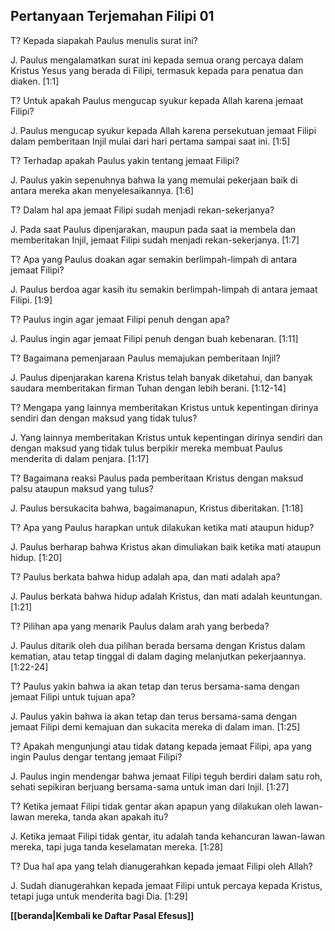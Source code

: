 ﻿## Pertanyaan Terjemahan Filipi 01 ##

T? Kepada siapakah Paulus menulis surat ini?

J. Paulus mengalamatkan surat ini kepada semua orang percaya dalam Kristus Yesus yang berada di Filipi, termasuk kepada para penatua dan diaken. [1:1]

T? Untuk apakah Paulus mengucap syukur kepada Allah karena jemaat Filipi?

J. Paulus mengucap syukur kepada Allah karena persekutuan jemaat Filipi dalam pemberitaan Injil mulai dari hari pertama sampai saat ini. [1:5]

T? Terhadap apakah Paulus yakin tentang jemaat Filipi?

J. Paulus yakin sepenuhnya bahwa Ia yang memulai pekerjaan baik di antara mereka akan menyelesaikannya. [1:6]

T? Dalam hal apa jemaat Filipi sudah menjadi rekan-sekerjanya?

J. Pada saat Paulus dipenjarakan, maupun pada saat ia membela dan memberitakan Injil, jemaat Filipi sudah menjadi rekan-sekerjanya. [1:7]

T? Apa yang Paulus doakan agar semakin berlimpah-limpah di antara jemaat Filipi?

J. Paulus berdoa agar kasih itu semakin berlimpah-limpah di antara jemaat Filipi. [1:9]

T? Paulus ingin agar jemaat Filipi penuh dengan apa?

J. Paulus ingin agar jemaat Filipi penuh dengan buah kebenaran. [1:11]

T? Bagaimana pemenjaraan Paulus memajukan pemberitaan Injil?

J. Paulus dipenjarakan karena Kristus telah banyak diketahui, dan banyak saudara memberitakan firman Tuhan dengan lebih berani. [1:12-14]

T? Mengapa yang lainnya memberitakan Kristus untuk kepentingan dirinya sendiri dan dengan maksud yang tidak tulus?

J. Yang lainnya memberitakan Kristus untuk kepentingan dirinya sendiri dan dengan maksud yang tidak tulus berpikir mereka membuat Paulus menderita di dalam penjara. [1:17]

T? Bagaimana reaksi Paulus pada pemberitaan Kristus dengan maksud palsu ataupun maksud yang tulus?

J. Paulus bersukacita bahwa, bagaimanapun, Kristus diberitakan. [1:18]

T? Apa yang Paulus harapkan untuk dilakukan ketika mati ataupun hidup?

J. Paulus berharap bahwa Kristus akan dimuliakan baik ketika mati ataupun hidup. [1:20]

T? Paulus berkata bahwa hidup adalah apa, dan mati adalah apa?

J. Paulus berkata bahwa hidup adalah Kristus, dan mati adalah keuntungan. [1:21]

T? Pilihan apa yang menarik Paulus dalam arah yang berbeda?

J. Paulus ditarik oleh dua pilihan berada bersama dengan Kristus dalam kematian, atau tetap tinggal di dalam daging melanjutkan pekerjaannya. [1:22-24]

T? Paulus yakin bahwa ia akan tetap dan terus bersama-sama dengan jemaat Filipi untuk tujuan apa?

J. Paulus yakin bahwa ia akan tetap dan terus bersama-sama dengan jemaat Filipi demi kemajuan dan sukacita mereka di dalam iman. [1:25]

T? Apakah mengunjungi atau tidak datang kepada jemaat Filipi, apa yang ingin Paulus dengar tentang jemaat Filipi?

J. Paulus ingin mendengar bahwa jemaat Filipi teguh berdiri dalam satu roh, sehati sepikiran berjuang bersama-sama untuk iman dari Injil. [1:27]

T? Ketika jemaat Filipi tidak gentar akan apapun yang dilakukan oleh lawan-lawan mereka, tanda akan apakah itu?

J. Ketika jemaat Filipi tidak gentar, itu adalah tanda kehancuran lawan-lawan mereka, tapi juga tanda keselamatan mereka. [1:28]

T? Dua hal apa yang telah dianugerahkan kepada jemaat Filipi oleh Allah?

J. Sudah dianugerahkan kepada jemaat Filipi untuk percaya kepada Kristus, tetapi juga untuk menderita bagi Dia. [1:29]

__[[beranda|Kembali ke Daftar Pasal Efesus]]__

